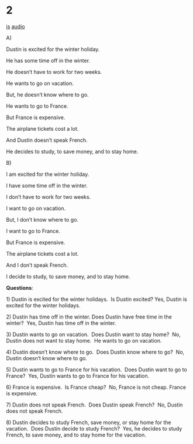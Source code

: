 # 2

[is](../is/story_02.md)
[audio](../audio/story_02.mp3)

A\)

Dustin is excited for the winter holiday.

He has some time off in the winter.

He doesn’t have to work for two weeks.

He wants to go on vacation.

But, he doesn’t know where to go.

He wants to go to France.

But France is expensive.

The airplane tickets cost a lot.

And Dustin doesn’t speak French.

He decides to study, to save money, and to stay home.

B\)

I am excited for the winter holiday.

I have some time off in the winter.

I don’t have to work for two weeks.

I want to go on vacation.

But, I don’t know where to go.

I want to go to France.

But France is expensive.

The airplane tickets cost a lot.

And I don’t speak French.

I decide to study, to save money, and to stay home.

**Questions**:

1\) Dustin is excited for the winter holidays.  Is Dustin excited? Yes,
Dustin is excited for the winter holidays.

2\) Dustin has time off in the winter. Does Dustin have free time in the
winter?  Yes, Dustin has time off in the winter.

3\) Dustin wants to go on vacation.  Does Dustin want to stay home?  No,
Dustin does not want to stay home.  He wants to go on vacation.

4\) Dustin doesn’t know where to go.  Does Dustin know where to go?  No,
Dustin doesn’t know where to go.

5\) Dustin wants to go to France for his vacation.  Does Dustin want to
go to France?  Yes, Dustin wants to go to France for his vacation.

6\) France is expensive.  Is France cheap?  No, France is not cheap.
France is expensive.

7\) Dustin does not speak French.  Does Dustin speak French?  No, Dustin
does not speak French.

8\) Dustin decides to study French, save money, or stay home for the
vacation.  Does Dustin decide to study French?  Yes, he decides to study
French, to save money, and to stay home for the vacation.
